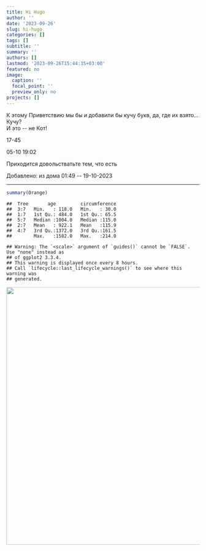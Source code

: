 ```yaml
---
title: Hi Hugo
author: ''
date: '2023-09-26'
slug: hi-hugo
categories: []
tags: []
subtitle: ''
summary: ''
authors: []
lastmod: '2023-09-26T15:44:35+03:00'
featured: no
image:
  caption: ''
  focal_point: ''
  preview_only: no
projects: []
---  
```


К этому Приветствию мы бы и добавили бы кучу букв, да, где их взято... Кучу?  
И это -- не Кот! 

17-45  

05-10 19:02  

Приходится довольстватьте тем, что есть  

Добавлено: из дома 01:49 -- 19-10-2023  

--------------


```r
summary(Orange)
```

```
##  Tree       age         circumference  
##  3:7   Min.   : 118.0   Min.   : 30.0  
##  1:7   1st Qu.: 484.0   1st Qu.: 65.5  
##  5:7   Median :1004.0   Median :115.0  
##  2:7   Mean   : 922.1   Mean   :115.9  
##  4:7   3rd Qu.:1372.0   3rd Qu.:161.5  
##        Max.   :1582.0   Max.   :214.0
```


```
## Warning: The `<scale>` argument of `guides()` cannot be `FALSE`. Use "none" instead as
## of ggplot2 3.3.4.
## This warning is displayed once every 8 hours.
## Call `lifecycle::last_lifecycle_warnings()` to see where this warning was
## generated.
```

<img src="{{< blogdown/postref >}}index_files/figure-html/unnamed-chunk-2-1.png" width="672" />

